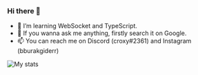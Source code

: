 ### Hi there 👋

- 🌱 I’m learning WebSocket and TypeScript.
- 💬 If you wanna ask me anything, firstly search it on Google.
- 📫 You can reach me on Discord (croxy#2361) and Instagram (bburakgiderr)

![My stats](https://github-readme-stats.vercel.app/api?username=CroxyTheDev)
